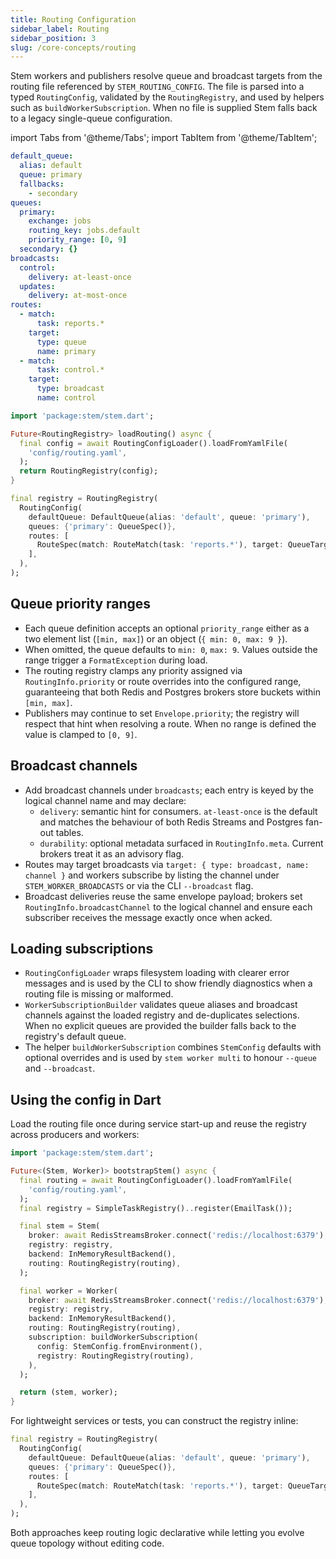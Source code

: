 ```yaml
---
title: Routing Configuration
sidebar_label: Routing
sidebar_position: 3
slug: /core-concepts/routing
---
```


Stem workers and publishers resolve queue and broadcast targets from the routing
file referenced by `STEM_ROUTING_CONFIG`. The file is parsed into a typed
`RoutingConfig`, validated by the `RoutingRegistry`, and used by helpers such as
`buildWorkerSubscription`. When no file is supplied Stem falls back to a legacy
single-queue configuration.

import Tabs from '@theme/Tabs';
import TabItem from '@theme/TabItem';

<Tabs>
<TabItem value="yaml" label="config/routing.yaml">

```yaml
default_queue:
  alias: default
  queue: primary
  fallbacks:
    - secondary
queues:
  primary:
    exchange: jobs
    routing_key: jobs.default
    priority_range: [0, 9]
  secondary: {}
broadcasts:
  control:
    delivery: at-least-once
  updates:
    delivery: at-most-once
routes:
  - match:
      task: reports.*
    target:
      type: queue
      name: primary
  - match:
      task: control.*
    target:
      type: broadcast
      name: control
```

</TabItem>
<TabItem value="dart" label="lib/routing.dart">

```dart
import 'package:stem/stem.dart';

Future<RoutingRegistry> loadRouting() async {
  final config = await RoutingConfigLoader().loadFromYamlFile(
    'config/routing.yaml',
  );
  return RoutingRegistry(config);
}

final registry = RoutingRegistry(
  RoutingConfig(
    defaultQueue: DefaultQueue(alias: 'default', queue: 'primary'),
    queues: {'primary': QueueSpec()},
    routes: [
      RouteSpec(match: RouteMatch(task: 'reports.*'), target: QueueTarget('primary')),
    ],
  ),
);
```

</TabItem>
</Tabs>

## Queue priority ranges

- Each queue definition accepts an optional `priority_range` either as a two
  element list (`[min, max]`) or an object (`{ min: 0, max: 9 }`).
- When omitted, the queue defaults to `min: 0`, `max: 9`. Values outside the
  range trigger a `FormatException` during load.
- The routing registry clamps any priority assigned via `RoutingInfo.priority`
  or route overrides into the configured range, guaranteeing that both Redis
  and Postgres brokers store buckets within `[min, max]`.
- Publishers may continue to set `Envelope.priority`; the registry will respect
  that hint when resolving a route. When no range is defined the value is
  clamped to `[0, 9]`.

## Broadcast channels

- Add broadcast channels under `broadcasts`; each entry is keyed by the logical
  channel name and may declare:
  - `delivery`: semantic hint for consumers. `at-least-once` is the default and
    matches the behaviour of both Redis Streams and Postgres fan-out tables.
  - `durability`: optional metadata surfaced in `RoutingInfo.meta`. Current
    brokers treat it as an advisory flag.
- Routes may target broadcasts via `target: { type: broadcast, name: channel }`
  and workers subscribe by listing the channel under `STEM_WORKER_BROADCASTS`
  or via the CLI `--broadcast` flag.
- Broadcast deliveries reuse the same envelope payload; brokers set
  `RoutingInfo.broadcastChannel` to the logical channel and ensure each
  subscriber receives the message exactly once when acked.

## Loading subscriptions

- `RoutingConfigLoader` wraps filesystem loading with clearer error messages
  and is used by the CLI to show friendly diagnostics when a routing file is
  missing or malformed.
- `WorkerSubscriptionBuilder` validates queue aliases and broadcast channels
  against the loaded registry and de-duplicates selections. When no explicit
  queues are provided the builder falls back to the registry's default queue.
- The helper `buildWorkerSubscription` combines `StemConfig` defaults with
  optional overrides and is used by `stem worker multi` to honour `--queue`
  and `--broadcast`.

## Using the config in Dart

Load the routing file once during service start-up and reuse the registry across
producers and workers:

```dart title="lib/routing.dart"
import 'package:stem/stem.dart';

Future<(Stem, Worker)> bootstrapStem() async {
  final routing = await RoutingConfigLoader().loadFromYamlFile(
    'config/routing.yaml',
  );
  final registry = SimpleTaskRegistry()..register(EmailTask());

  final stem = Stem(
    broker: await RedisStreamsBroker.connect('redis://localhost:6379'),
    registry: registry,
    backend: InMemoryResultBackend(),
    routing: RoutingRegistry(routing),
  );

  final worker = Worker(
    broker: await RedisStreamsBroker.connect('redis://localhost:6379'),
    registry: registry,
    backend: InMemoryResultBackend(),
    routing: RoutingRegistry(routing),
    subscription: buildWorkerSubscription(
      config: StemConfig.fromEnvironment(),
      registry: RoutingRegistry(routing),
    ),
  );

  return (stem, worker);
}
```

For lightweight services or tests, you can construct the registry inline:

```dart
final registry = RoutingRegistry(
  RoutingConfig(
    defaultQueue: DefaultQueue(alias: 'default', queue: 'primary'),
    queues: {'primary': QueueSpec()},
    routes: [
      RouteSpec(match: RouteMatch(task: 'reports.*'), target: QueueTarget('primary')),
    ],
  ),
);
```

Both approaches keep routing logic declarative while letting you evolve queue
topology without editing code.
